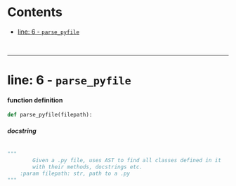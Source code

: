 



Contents
========

* [line: 6 - `parse_pyfile`](#line-6---parse_pyfile)


&nbsp;

--------
# line: 6 - `parse_pyfile`

#### function definition


```python
def parse_pyfile(filepath):
```
##### docstring
  


```python

"""
        Given a .py file, uses AST to find all classes defined in it
        with their methods, docstrings etc.
    :param filepath: str, path to a .py
"""
```